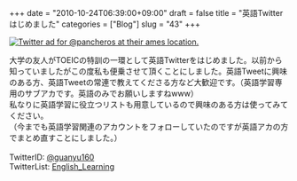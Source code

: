 +++
date = "2010-10-24T06:39:00+09:00"
draft = false
title = "英語Twitterはじめました"
categories = ["Blog"]
slug = "43"
+++

<a href="http://www.flickr.com/photos/58103612@N00/3284782691/" title="Twitter ad for @pancheros at their ames location. by Brood_wich, on Flickr" target="_blank"><img class="flickr_photo" src="http://farm4.static.flickr.com/3592/3284782691_d55cfa3a3c_z.jpg" alt="Twitter ad for @pancheros at their ames location." /></a>

大学の友人がTOEICの特訓の一環として英語Twitterをはじめました。以前から知っていましたがこの度私も便乗させて頂くことにしました。英語Tweetに興味のある方、英語Tweetの常連で教えてくださる方など大歓迎です。（英語学習専用のサブアカです。英語のみでお願いしますねwww）<br />
私なりに英語学習に役立つリストも用意しているので興味のある方は使ってみてください。<br />
（今までも英語学習関連のアカウントをフォローしていたのですが英語アカの方でまとめ直すことにしました。）<br />
<br />
TwitterID: <a href="http://twitter.com/#%21/guanyu160">@guanyu160</a><br />
TwitterList: <a href="http://twitter.com/#%21/guanyu160/english-learning">English_Learning</a>
